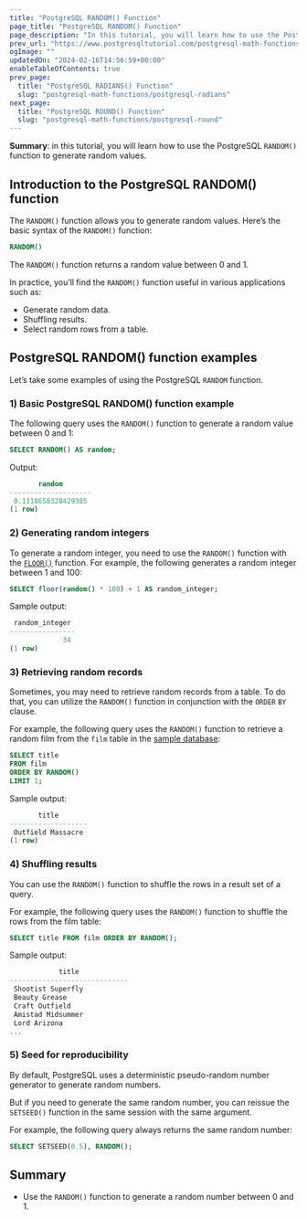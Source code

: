 ```yaml
---
title: "PostgreSQL RANDOM() Function"
page_title: "PostgreSQL RANDOM() Function"
page_description: "In this tutorial, you will learn how to use the PostgreSQL RANDOM() function to generate random values."
prev_url: "https://www.postgresqltutorial.com/postgresql-math-functions/postgresql-random/"
ogImage: ""
updatedOn: "2024-02-16T14:56:59+00:00"
enableTableOfContents: true
prev_page: 
  title: "PostgreSQL RADIANS() Function"
  slug: "postgresql-math-functions/postgresql-radians"
next_page: 
  title: "PostgreSQL ROUND() Function"
  slug: "postgresql-math-functions/postgresql-round"
---
```





**Summary**: in this tutorial, you will learn how to use the PostgreSQL `RANDOM()` function to generate random values.


## Introduction to the PostgreSQL RANDOM() function

The `RANDOM()` function allows you to generate random values. Here’s the basic syntax of the `RANDOM()` function:


```sql
RANDOM()
```
The `RANDOM()` function returns a random value between 0 and 1\.

In practice, you’ll find the `RANDOM()` function useful in various applications such as:

* Generate random data.
* Shuffling results.
* Select random rows from a table.


## PostgreSQL RANDOM() function examples

Let’s take some examples of using the PostgreSQL `RANDOM` function.


### 1\) Basic PostgreSQL RANDOM() function example

The following query uses the `RANDOM()` function to generate a random value between 0 and 1:


```sql
SELECT RANDOM() AS random;
```
Output:


```sql
       random
--------------------
 0.1118658328429385
(1 row)
```

### 2\) Generating random integers

To generate a random integer, you need to use the `RANDOM()` function with the [`FLOOR()`](postgresql-floor) function. For example, the following generates a random integer between 1 and 100:


```sql
SELECT floor(random() * 100) + 1 AS random_integer;
```
Sample output:


```sql
 random_integer
----------------
             34
(1 row)
```

### 3\) Retrieving random records

Sometimes, you may need to retrieve random records from a table. To do that, you can utilize the `RANDOM()` function in conjunction with the `ORDER` `BY` clause.

For example, the following query uses the `RANDOM()` function to retrieve a random film from the `film` table in the [sample database](../postgresql-getting-started/postgresql-sample-database):


```sql
SELECT title
FROM film
ORDER BY RANDOM()
LIMIT 1;
```
Sample output:


```sql
       title
-------------------
 Outfield Massacre
(1 row)
```

### 4\) Shuffling results

You can use the `RANDOM()` function to shuffle the rows in a result set of a query.

For example, the following query uses the `RANDOM()` function to shuffle the rows from the film table:


```sql
SELECT title FROM film ORDER BY RANDOM();
```
Sample output:


```sql
            title
-----------------------------
 Shootist Superfly
 Beauty Grease
 Craft Outfield
 Amistad Midsummer
 Lord Arizona
...
```

### 5\) Seed for reproducibility

By default, PostgreSQL uses a deterministic pseudo\-random number generator to generate random numbers.

But if you need to generate the same random number, you can reissue the `SETSEED()` function in the same session with the same argument.

For example, the following query always returns the same random number:


```sql
SELECT SETSEED(0.5), RANDOM();
```

## Summary

* Use the `RANDOM()` function to generate a random number between 0 and 1\.

